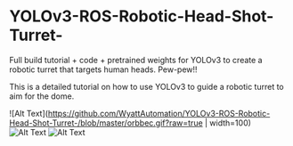 # YOLOv3-ROS-Robotic-Head-Shot-Turret-
Full build tutorial + code + pretrained weights for YOLOv3 to create a robotic turret that targets human heads.  Pew-pew!!

This is a detailed tutorial on how to use YOLOv3 to guide a robotic turret to aim for the dome.


![Alt Text](https://github.com/WyattAutomation/YOLOv3-ROS-Robotic-Head-Shot-Turret-/blob/master/orbbec.gif?raw=true | width=100)
![Alt Text](https://github.com/WyattAutomation/YOLOv3-ROS-Robotic-Head-Shot-Turret-/blob/master/lasershot.gif?raw=true)
![Alt Text](https://github.com/WyattAutomation/YOLOv3-ROS-Robotic-Head-Shot-Turret-/blob/master/kinectshot.gif?raw=true)

